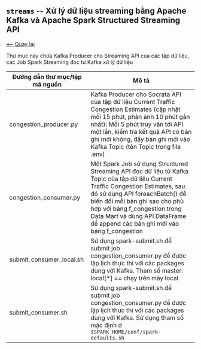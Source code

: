 ## `streams` -- Xử lý dữ liệu streaming bằng Apache Kafka và Apache Spark Structured Streaming API

[<-- Quay lại](../README.md)

Thư mục này chứa Kafka Producer cho Streaming API của các tập dữ liệu, các Job Spark Streaming đọc từ Kafka xử lý dữ liệu

| Đường dẫn thư mục/tệp mã nguồn | Mô tả                                                                                                                                                                                                                                                                                                                     |
|--------------------------------|-----------------------------------------------------------------------------------------------------------------------------------------------------------------------------------------------------------------------------------------------------------------------------------------------------------------------|
| congestion_producer.py         | Kafka Producer cho Socrata API của tập dữ liệu Current Traffic Congestion Estimates (cập nhật mỗi 15 phút, phản ảnh 10 phút gần nhất): Mỗi 5 phút truy vấn tới API một lần, kiểm tra kết quả API có bản ghi mới không, đẩy bản ghi mới vào Kafka Topic (tên Topic trong file .env)                                    |
| congestion_consumer.py         | Một Spark Job sử dụng Structured Streaming API đọc dữ liệu từ Kafka Topic của tập dữ liệu Current Traffic Congestion Estimates, sau đó sử dụng API foreachBatch() để biến đổi mỗi bản ghi sao cho phù hợp với bảng f_congestion trong Data Mart và dùng API DataFrame để append các bản ghi mới vào bảng f_congestion |
| submit_consumer_local.sh       | Sử dụng spark-submit.sh để submit job congestion_consumer.py để được lập lịch thực thi với các packages dùng với Kafka. Tham số master: local[*] == chạy trên máy local                                                                                                                                               |
| submit_consumer.sh             | Sử dụng spark-submit.sh để submit job congestion_consumer.py để được lập lịch thưc thi với các packages dùng với Kafka. Sử dụng tham số mặc định ở `$SPARK_HOME/conf/spark-defaults.sh`                                                                                                                               |

